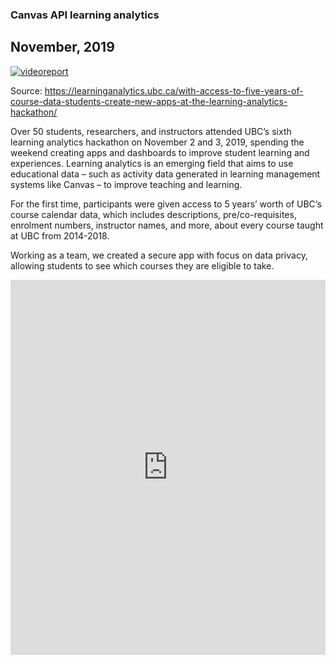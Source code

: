 ### Canvas API learning analytics
## November, 2019

[![videoreport](https://img.youtube.com/vi/Y6EKTarIxWM/0.jpg)](https://www.youtube.com/watch?v=Y6EKTarIxWM)

Source: https://learninganalytics.ubc.ca/with-access-to-five-years-of-course-data-students-create-new-apps-at-the-learning-analytics-hackathon/

Over 50 students, researchers, and instructors attended UBC’s sixth learning analytics hackathon on November 2 and 3, 2019, spending the weekend creating apps and dashboards to improve student learning and experiences. Learning analytics is an emerging field that aims to use educational data – such as activity data generated in learning management systems like Canvas – to improve teaching and learning.

For the first time, participants were given access to 5 years’ worth of UBC’s course calendar data, which includes descriptions, pre/co-requisites, enrolment numbers, instructor names, and more, about every course taught at UBC from 2014-2018.

Working as a team, we created a secure app with focus on data privacy, allowing students to see which courses they are eligible to take.

<iframe src='https://view.officeapps.live.com/op/embed.aspx?src=[https://https://github.com/kate-melnykova/CanvasAPI-Learning-Analytics/blob/master/LAHackathon_Presentation.pptx]' width='100%' height='600px' frameborder='0'>
[![presentation]()]